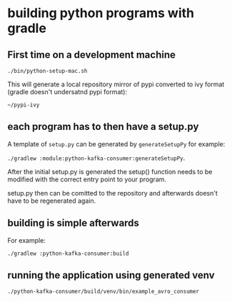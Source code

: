 # building python programs with gradle

## First time on a development machine

    ./bin/python-setup-mac.sh

This will generate a local repository mirror of pypi converted to ivy format (gradle doesn't undersatnd pypi format):
    
    ~/pypi-ivy


## each program has to then have a setup.py

A template of `setup.py` can be generated by `generateSetupPy` for example:

 `./gradlew :module:python-kafka-consumer:generateSetupPy`.

After the initial setup.py is generated the setup() function needs to be modified with the correct entry point
to your program.

setup.py then can be comitted to the repository and afterwards doesn't have to be regenerated again.


## building is simple afterwards

For example:

    ./gradlew :python-kafka-consumer:build

## running the application using generated venv

    ./python-kafka-consumer/build/venv/bin/example_avro_consumer